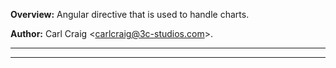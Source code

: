**Overview:** Angular directive that is used to handle charts.



**Author:** Carl Craig &lt;carlcraig@3c-studios.com&gt;.




* * *

* * *
